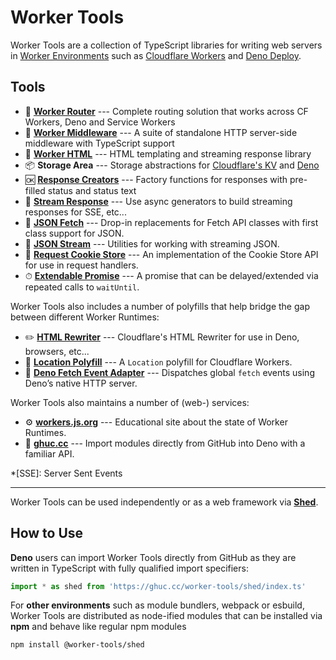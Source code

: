 # Worker Tools

Worker Tools are a collection of TypeScript libraries for writing web servers in [Worker Environments][wkrs] such as [Cloudflare Workers][cfws] and [Deno Deploy][dndp]. 

## Tools
- 🧭 [__Worker Router__][router] --- Complete routing solution that works across CF Workers, Deno and Service Workers
- 🔋 [__Worker Middleware__][middleware] --- A suite of standalone HTTP server-side middleware with TypeScript support
- 📄 [__Worker HTML__][html] --- HTML templating and streaming response library
- 📦 __Storage Area__ --- Storage abstractions for [Cloudflare's KV][cloudflare-kv-storage] and [Deno][deno-kv-storage]
- 🆗 [__Response Creators__][response-creators] --- Factory functions for responses with pre-filled status and status text
- 🎏 [__Stream Response__][stream-response] --- Use async generators to build streaming responses for SSE, etc...
- 🥏 [__JSON Fetch__][json-fetch] --- Drop-in replacements for Fetch API classes with first class support for JSON.
- 🦑 [__JSON Stream__][json-stream] --- Utilities for working with streaming JSON.
- 🍪 [__Request Cookie Store__][request-cookie-store] --- An implementation of the Cookie Store API for use in request handlers.
- ⏱ [__Extendable Promise__][extendable-promise] --- A promise that can be delayed/extended via repeated calls to `waitUntil`.
<!-- - 🍪 [__Signed Cookie Store__][signed-cookie-store] --- An implementation of the Cookie Store API for use in request handlers. -->
<!-- - 🍪 [__Encrypted Cookie Store__][encrypted-cookie-store] --- An implementation of the Cookie Store API for use in request handlers. -->
<!-- - ⏱ [__Resolvable Promise__][resolvable-promise] --- A promise that is resolvable or rejectable after it was created. -->

Worker Tools also includes a number of polyfills that help bridge the gap between different Worker Runtimes:
- ✏️ [__HTML Rewriter__][html-rewriter] --- Cloudflare's HTML Rewriter for use in Deno, browsers, etc...
- 📍 [__Location Polyfill__][location-polyfill] --- A `Location` polyfill for Cloudflare Workers.
- 🦕 [__Deno Fetch Event Adapter__][deno-fetch-event-adapter] --- Dispatches global `fetch` events using Deno’s native HTTP server.

Worker Tools also maintains a number of (web-) services:
- ⚙️ [__workers.js.org__][wkrs] --- Educational site about the state of Worker Runtimes.
- 🦕 [__ghuc.cc__][ghuc] --- Import modules directly from GitHub into Deno with a familiar API. 
<!-- - 🗞 [__worker-news.deno.dev__][news] --- A drop-in replacement for Hacker News, built entirely with Worker Tools. -->

[router]: https://github.com/worker-tools/router
[middleware]: https://github.com/worker-tools/middleware
[html]: https://github.com/worker-tools/html
[cloudflare-kv-storage]: https://github.com/worker-tools/cloudflare-kv-storage
[deno-kv-storage]: https://github.com/worker-tools/deno-kv-storage
[response-creators]: https://github.com/worker-tools/response-creators
[stream-response]: https://github.com/worker-tools/stream-response
[json-fetch]: https://github.com/worker-tools/json-fetch
[json-stream]: https://github.com/worker-tools/json-stream
[request-cookie-store]: https://github.com/worker-tools/request-cookie-store
[extendable-promise]: https://github.com/worker-tools/extendable-promise
[html-rewriter]: https://github.com/worker-tools/html-rewriter
[location-polyfill]: https://github.com/worker-tools/location-polyfill
[deno-fetch-event-adapter]: https://github.com/worker-tools/deno-fetch-event-adapter
[signed-cookie-store]: https://github.com/worker-tools/signed-cookie-store
[encrypted-cookie-store]: https://github.com/worker-tools/encrypted-cookie-store
[resolvable-promise]: https://github.com/worker-tools/resolvable-promise

*[SSE]: Server Sent Events

[wkrs]: https://workers.js.org
[cfws]: https://workers.cloudflare.com
[dndp]: https://deno.com
[ghuc]: https://ghuc.cc
[news]: https://worker-news.deno.dev

***

Worker Tools can be used independently or as a web framework via [__Shed__](https://github.com/worker-tools/shed). 

## How to Use
__Deno__ users can import Worker Tools directly from GitHub as they are written in TypeScript with fully qualified import specifiers:

```js
import * as shed from 'https://ghuc.cc/worker-tools/shed/index.ts'
```

For __other environments__ such as module bundlers, webpack or esbuild, Worker Tools are distributed as node-ified modules that can be installed via __npm__ and behave like regular npm modules

```sh
npm install @worker-tools/shed
```
